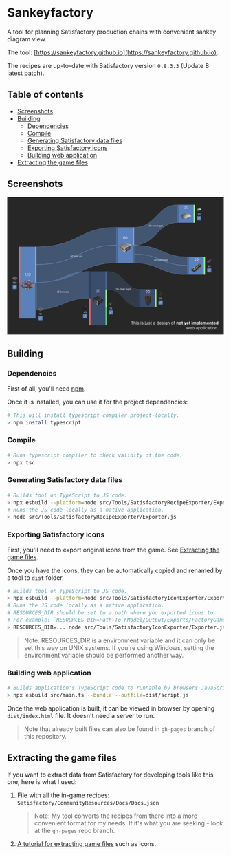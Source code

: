 # Sankeyfactory
A tool for planning Satisfactory production chains with convenient sankey diagram view.

The tool: [https://sankeyfactory.github.io](https://sankeyfactory.github.io).

The recipes are up-to-date with Satisfactory version `0.8.3.3` (Update 8 latest patch).

## Table of contents

- [Screenshots](#screenshots)
- [Building](#building)
    - [Dependencies](#dependencies)
    - [Compile](#compile)
    - [Generating Satisfactory data files](#generating-satisfactory-data-files)
    - [Exporting Satisfactory icons](#exporting-satisfactory-icons)
    - [Building web application](#building-web-application)
- [Extracting the game files](#extracting-the-game-files)

## Screenshots
![Design screenshot](screenshots/design.png)

## Building

### Dependencies

First of all, you'll need [npm](https://docs.npmjs.com/downloading-and-installing-node-js-and-npm).

Once it is installed, you can use it for the project dependencies:

```bash
# This will install typescript compiler project-locally.
> npm install typescript
```

### Compile

```bash
# Runs typescript compiler to check validity of the code.
> npx tsc
```

### Generating Satisfactory data files

```bash
# Builds tool on TypeScript to JS code.
> npx esbuild --platform=node src/Tools/SatisfactoryRecipeExporter/Exporter.ts --bundle --sourcemap --outfile=src/Tools/SatisfactoryRecipeExporter/Exporter.js
# Runs the JS code locally as a native application.
> node src/Tools/SatisfactoryRecipeExporter/Exporter.js
```

### Exporting Satisfactory icons

First, you'll need to export original icons from the game. See [Extracting the game files](#extracting-the-game-files).

Once you have the icons, they can be automatically copied and renamed by a tool to `dist` folder.

```bash
# Builds tool on TypeScript to JS code.
> npx esbuild --platform=node src/Tools/SatisfactoryIconExporter/Exporter.ts --bundle --sourcemap --outfile=src/Tools/SatisfactoryIconExporter/Exporter.js
# Runs the JS code locally as a native application.
# RESOURCES_DIR should be set to a path where you exported icons to.
# For example: `RESOURCES_DIR=Path-To-FModel/Output/Exports/FactoryGame/Content`
> RESOURCES_DIR=... node src/Tools/SatisfactoryIconExporter/Exporter.js
```

> Note: RESOURCES_DIR is a environment variable and it can only be set this way on UNIX systems.
> If you're using Windows, setting the environment variable should be performed another way.

### Building web application

```bash
# Builds application's TypeScript code to runnable by browsers JavaScript.
> npx esbuild src/main.ts --bundle --outfile=dist/script.js
```

Once the web application is built, it can be viewed in browser by opening `dist/index.html` file. It doesn't need a server to run.

> Note that already built files can also be found in `gh-pages` branch of this repository.

## Extracting the game files

If you want to extract data from Satisfactory for developing tools like this one, here is what I used:

1. File with all the in-game recipes: `Satisfactory/CommunityResources/Docs/Docs.json`

    > Note: My tool converts the recipes from there into a more convenient format for my needs. If it's what you are seeking - look at the `gh-pages` repo branch.

2. [A tutorial for extracting game files](https://docs.ficsit.app/satisfactory-modding/latest/Development/ExtractGameFiles.html) such as icons.
